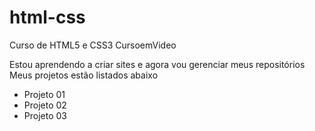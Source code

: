 # html-css
 Curso de HTML5 e CSS3 CursoemVideo

Estou aprendendo a criar sites e agora vou gerenciar meus repositórios
Meus projetos estão listados abaixo

<ul>
 <li>Projeto 01</li>
 <li>Projeto 02</li>
 <li>Projeto 03</li>
</ul>
